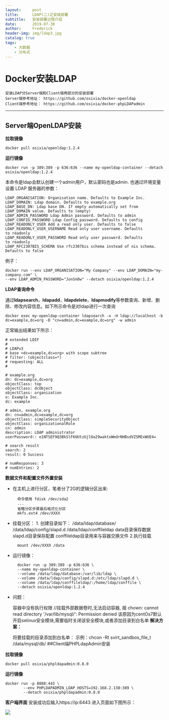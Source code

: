```yaml
---
layout:     post
title:      LDAP(二)之安装部署
subtitle:   安装部署过程介绍
date:       2019-07-30
author:     Frederick
header-img: img/ldap3.jpg
catalog: true
tags:
    - 大数据
    - 分布式
---
```


# Docker安装LDAP

    安装LDAP分Server端和Client端两部分的安装部署
    Server端参考地址： https://github.com/osixia/docker-openldap
    Client端参考地址： https://github.com/osixia/docker-phpLDAPadmin

---

## Server端OpenLDAP安装

**拉取镜像**

    docker pull osixia/openldap:1.2.4

**运行镜像**

    docker run -p 389:389 -p 636:636 --name my-openldap-container --detach osixia/openldap:1.2.4

本命令是ldap会默认创建一个admin用户，默认密码也是admin.
也通过环境变量设置 LDAP 服务器的参数：

    LDAP_ORGANISATION: Organisation name. Defaults to Example Inc.
    LDAP_DOMAIN: Ldap domain. Defaults to example.org
    LDAP_BASE_DN: Ldap base DN. If empty automatically set from LDAP_DOMAIN value. Defaults to (empty)
    LDAP_ADMIN_PASSWORD Ldap Admin password. Defaults to admin
    LDAP_CONFIG_PASSWORD Ldap Config password. Defaults to config
    LDAP_READONLY_USER Add a read only user. Defaults to false
    LDAP_READONLY_USER_USERNAME Read only user username. Defaults to readonly
    LDAP_READONLY_USER_PASSWORD Read only user password. Defaults to readonly
    LDAP_RFC2307BIS_SCHEMA Use rfc2307bis schema instead of nis schema. Defaults to false

例子：

    docker run --env LDAP_ORGANISATION="My Company" --env LDAP_DOMAIN="my-company.com" \
    --env LDAP_ADMIN_PASSWORD="JonSn0w" --detach osixia/openldap:1.2.4

**LDAP查询命令**

通过**ldapsearch**，**ldapadd**，**ldapdelete**，**ldapmodify**等参数查询、新增、删除、修改内容信息。如下所示命令是对ldap进行一次查询

    docker exec my-openldap-container ldapsearch -x -H ldap://localhost -b dc=example,dc=org -D "cn=admin,dc=example,dc=org" -w admin

正常输出结果如下所示：

    # extended LDIF
    #
    # LDAPv3
    # base <dc=example,dc=org> with scope subtree
    # filter: (objectclass=*)
    # requesting: ALL
    #

    # example.org
    dn: dc=example,dc=org
    objectClass: top
    objectClass: dcObject
    objectClass: organization
    o: Example Inc.
    dc: example

    # admin, example.org
    dn: cn=admin,dc=example,dc=org
    objectClass: simpleSecurityObject
    objectClass: organizationalRole
    cn: admin
    description: LDAP administrator
    userPassword:: e1NTSEF9Q3BkSlF6UUtzUjlOa29waktxWmdrNHBsdVZSMExWUE4=

    # search result
    search: 2
    result: 0 Success

    # numResponses: 3
    # numEntries: 2

**数据文件和配置文件外置安装**

- 在主机上进行分区，笔者分了2G的逻辑分区出来:

        命令使用 fdisk /dev/sda2
        ...
        省略分区步骤最后格式化分区
        mkfs.ext4 /dev/XXXX

- 挂载分区：
        1. 创建目录如下：
        /data/ldap/database/
        /data/ldap/config/slapd.d
        /data/ldap/conffileldap
        data目录保存数据
        slapd.d目录保存配置
        conffileldap目录用来与容器交换文件
        2.执行挂载
        
        mount /dev/XXXX /data

- 运行镜像：

        docker run -p 389:389 -p 636:636 \
        --name my-openldap-container \
        --volume /data/ldap/database:/var/lib/ldap \
        --volume /data/ldap/config/slapd.d:/etc/ldap/slapd.d \
        --volume /data/ldap/conffileldap/:/home/ldap/conffile \
        --detach osixia/openldap:1.2.4

- 问题：

    容器中没有执行权限 //挂载外部数据卷时,无法启动容器, 报 chown: cannot read directory '/var/lib/mysql/': Permission denied
    该原因为centOs7默认开启selinux安全模块,需要临时关闭该安全模块,或者添加目录到白名单
    **解决方案：**

    将要挂载的目录添加到白名单： 示例：chcon -Rt svirt_sandbox_file_t   /data/mysql/db/
##Client端PHPLdapAdmin安装

**拉取镜像**

    docker pull osixia/phpldapadmin:0.8.0

**运行镜像**

    docker run -p 8888:443 \
            --env PHPLDAPADMIN_LDAP_HOSTS=192.168.2.138:389 \
            --detach osixia/phpldapadmin:0.8.0

**客户端界面**
安装成功后输入https://ip:6443 进入页面如下图所示：

![](https://github.com/FrederickHou/FrederickHou.github.io/blob/master/img/ldap3.jpg?raw=true)



